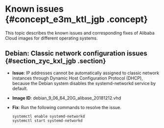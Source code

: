 # Known issues {#concept_e3m_ktl_jgb .concept}

This topic describes the known issues and corresponding fixes of Alibaba Cloud images for different operating systems.

## Debian: Classic network configuration issues {#section_zyc_kxl_jgb .section}

-   **Issue**: IP addresses cannot be automatically assigned to classic network instances through Dynamic Host Configuration Protocol \(DHCP\), because the Debian system disables the systemd-networkd service by default.
-   **Image ID**: debian\_9\_06\_64\_20G\_alibase\_20181212.vhd
-   **Fix**: Run the following commands to resolve the issue.

    ```
    systemctl enable systemd-networkd
    systemctl start systemd-networkd
    ```


